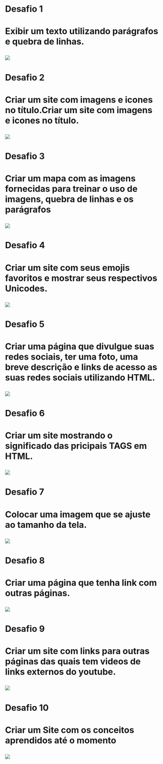 <h1>Desafio 1<h1>
<p>Exibir um texto utilizando parágrafos e quebra de linhas.<p>
<img src="imagens/site1.png">
<h1>Desafio 2<h1>
<p>Criar um site com imagens e icones no título.Criar um site com imagens e icones no título.<p>
<img src="imagens/site2.gif">
<h1>Desafio 3<h1>
<p>Criar um mapa com as imagens fornecidas para treinar o uso de imagens, quebra de linhas e os parágrafos<p>
<img src="imagens/site3.png">
<h1>Desafio 4<h1>
<p>Criar um site com seus emojis favoritos e mostrar seus respectivos Unicodes.<p>
<img src="imagens/site4.gif">
<h1>Desafio 5<h1>
<p>Criar uma página que divulgue suas redes sociais, ter uma foto, uma breve descrição e links de acesso as suas redes sociais utilizando HTML.<p>
<img src="imagens/site5.png">
<h1>Desafio 6<h1>
<p>Criar um site mostrando o significado das pricipais TAGS em HTML.<p>
<img src="imagens/site6.gif">
<h1>Desafio 7<h1>
<p>Colocar uma imagem que se ajuste ao tamanho da tela.<p>
<img src="imagens/site7.gif">
<h1>Desafio 8<h1>
<p>Criar uma página que tenha link com outras páginas.<p>
<img src="imagens/site8.gif">
<h1>Desafio 9<h1>
<p>Criar um site com links para outras páginas das quais tem videos de links externos do youtube.<p>
<img src="imagens/site9.gif">
<h1>Desafio 10<h1>
<p>Criar um Site com os conceitos aprendidos até o momento<p>
<img src="imagens/site10.gif">